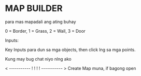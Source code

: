 # MAP BUILDER

para mas mapadali ang ating buhay

0 = Border,
1 = Grass,
2 = Wall,
3 = Door

Inputs:

Key Inputs para dun sa mga objects, then click lng sa mga points.

Kung may bug chat niyo nlng ako



< ----------- ! ! ! ! ----------- >
Create Map muna, if bagong open
